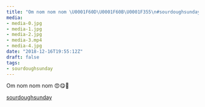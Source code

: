 ```yaml
---
title: "Om nom nom nom \U0001F60D\U0001F60B\U0001F355\n#sourdoughsunday"
media:
- media-0.jpg
- media-1.jpg
- media-2.jpg
- media-3.mp4
- media-4.jpg
date: "2018-12-16T19:55:12Z"
draft: false
tags:
- sourdoughsunday
---
```

Om nom nom nom 😍😋🍕

[sourdoughsunday](/tags/sourdoughsunday)
